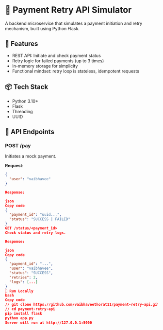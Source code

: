 # 💸 Payment Retry API Simulator

A backend microservice that simulates a payment initiation and retry mechanism, built using Python Flask.

## 🔧 Features

- REST API: Initiate and check payment status
- Retry logic for failed payments (up to 3 times)
- In-memory storage for simplicity
- Functional mindset: retry loop is stateless, idempotent requests

## 📦 Tech Stack

- Python 3.10+
- Flask
- Threading
- UUID

## 🚀 API Endpoints

### POST /pay
Initiates a mock payment.

**Request**:
```json
{
  "user": "vaibhavee"
}

Response:

json
Copy code
{
  "payment_id": "uuid...",
  "status": "SUCCESS | FAILED"
}
GET /status/<payment_id>
Check status and retry logs.

Response:

json
Copy code
{
  "payment_id": "...",
  "user": "vaibhavee",
  "status": "SUCCESS",
  "retries": 2,
  "logs": [...]
}
🧪 Run Locally
bash
Copy code
// git clone https://github.com/vaibhaveethorat11/payment-retry-api.git
// cd payment-retry-api
pip install flask
python app.py
Server will run at http://127.0.0.1:5000